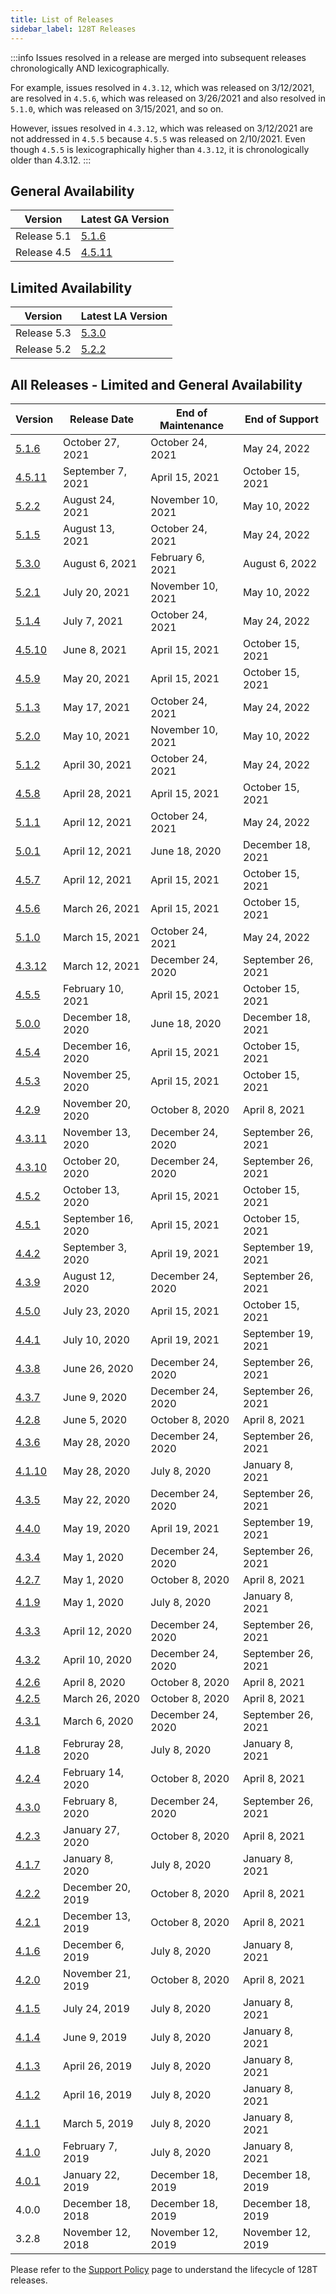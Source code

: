 ```yaml
---
title: List of Releases
sidebar_label: 128T Releases
---
```


:::info
Issues resolved in a release are merged into subsequent releases chronologically AND lexicographically. 

For example, issues resolved in `4.3.12`, which was released on 3/12/2021, are resolved in `4.5.6`, which was released on 3/26/2021 and also resolved in `5.1.0`, which was released on 3/15/2021, and so on.

However, issues resolved in `4.3.12`, which was released on 3/12/2021 are not addressed in `4.5.5` because `4.5.5` was released on 2/10/2021. Even though `4.5.5` is lexicographically higher than `4.3.12`, it is chronologically older than 4.3.12.
:::

## General Availability 

| Version | Latest GA Version |
| --- | --- |
| Release 5.1 | [5.1.6](release_notes_128t_5.1.md#release-516) |
| Release 4.5 | [4.5.11](release_notes_128t_4.5.md#release-4511) |

## Limited Availability 

| Version | Latest LA Version |
| --- | --- |
| Release 5.3 | [5.3.0](release_notes_128t_5.3.md#release-530) |
| Release 5.2 | [5.2.2](release_notes_128t_5.2.md#release-522) |

## All Releases - Limited and General Availability

| Version                                          | Release Date       | End of Maintenance | End of Support     |
| ------------------------------------------------ | ------------------ | ------------------ | ------------------ |
| [5.1.6](release_notes_128t_5.1.md#release-516)   | October 27, 2021   | October 24, 2021   | May 24, 2022       |
| [4.5.11](release_notes_128t_4.5.md#release-4511) | September 7, 2021  | April 15, 2021     | October 15, 2021   |
| [5.2.2](release_notes_128t_5.2.md#release-522)   | August 24, 2021    | November 10, 2021  | May 10, 2022       |
| [5.1.5](release_notes_128t_5.1.md#release-515)   | August 13, 2021    | October 24, 2021   | May 24, 2022       |
| [5.3.0](release_notes_128t_5.3.md#release-5.3)   | August 6, 2021     | February 6, 2021   | August 6, 2022     |
| [5.2.1](release_notes_128t_5.2.md#release-521)   | July 20, 2021      | November 10, 2021  | May 10, 2022       |
| [5.1.4](release_notes_128t_5.1.md#release-514)   | July 7, 2021       | October 24, 2021   | May 24, 2022       |
| [4.5.10](release_notes_128t_4.5.md#release-4510) | June 8, 2021       | April 15, 2021     | October 15, 2021   |
| [4.5.9](release_notes_128t_4.5.md#release-459)   | May 20, 2021       | April 15, 2021     | October 15, 2021   |
| [5.1.3](release_notes_128t_5.1.md#release-513)   | May 17, 2021       | October 24, 2021   | May 24, 2022       |
| [5.2.0](release_notes_128t_5.2.md#release-5.2)   | May 10, 2021       | November 10, 2021  | May 10, 2022       |
| [5.1.2](release_notes_128t_5.1.md#release-512)   | April 30, 2021     | October 24, 2021   | May 24, 2022       |
| [4.5.8](release_notes_128t_4.5.md#release-458)   | April 28, 2021     | April 15, 2021     | October 15, 2021   |
| [5.1.1](release_notes_128t_5.1.md#release-511)   | April 12, 2021     | October 24, 2021   | May 24, 2022       |
| [5.0.1](release_notes_128t_5.0.md#release-501)   | April 12, 2021     | June 18, 2020      | December 18, 2021  |
| [4.5.7](release_notes_128t_4.5.md#release-457)   | April 12, 2021     | April 15, 2021     | October 15, 2021   |
| [4.5.6](release_notes_128t_4.5.md#release-456)   | March 26, 2021     | April 15, 2021     | October 15, 2021   |
| [5.1.0](release_notes_128t_5.1.md#release-5.1)   | March 15, 2021     | October 24, 2021   | May 24, 2022       |
| [4.3.12](release_notes_128t_4.3.md#release-4311) | March 12, 2021     | December 24, 2020  | September 26, 2021 |
| [4.5.5](release_notes_128t_4.5.md#release-455)   | February 10, 2021  | April 15, 2021     | October 15, 2021   |
| [5.0.0](release_notes_128t_5.0.md#release-5.0)   | December 18, 2020  | June 18, 2020      | December 18, 2021  |
| [4.5.4](release_notes_128t_4.5.md#release-454)   | December 16, 2020  | April 15, 2021     | October 15, 2021   |
| [4.5.3](release_notes_128t_4.5.md#release-453)   | November 25, 2020  | April 15, 2021     | October 15, 2021   |
| [4.2.9](release_notes_128t_4.2.md#release-429)   | November 20, 2020  | October 8, 2020    | April 8, 2021      |
| [4.3.11](release_notes_128t_4.3.md#release-4311) | November 13, 2020  | December 24, 2020  | September 26, 2021 |
| [4.3.10](release_notes_128t_4.3.md#release-4310) | October 20, 2020   | December 24, 2020  | September 26, 2021 |
| [4.5.2](release_notes_128t_4.5.md#release-452)   | October 13, 2020   | April 15, 2021     | October 15, 2021   |
| [4.5.1](release_notes_128t_4.5.md#release-451)   | September 16, 2020 | April 15, 2021     | October 15, 2021   |
| [4.4.2](release_notes_128t_4.3.md#release-442)   | September 3, 2020  | April 19, 2021     | September 19, 2021 |
| [4.3.9](release_notes_128t_4.3.md#release-439)   | August 12, 2020    | December 24, 2020  | September 26, 2021 |
| [4.5.0](release_notes_128t_4.5.md#release-450)   | July 23, 2020      | April 15, 2021     | October 15, 2021   |
| [4.4.1](release_notes_128t_4.3.md#release-441)   | July 10, 2020      | April 19, 2021     | September 19, 2021 |
| [4.3.8](release_notes_128t_4.3.md#release-438)   | June 26, 2020      | December 24, 2020  | September 26, 2021 |
| [4.3.7](release_notes_128t_4.3.md#release-437)   | June 9, 2020       | December 24, 2020  | September 26, 2021 |
| [4.2.8](release_notes_128t_4.2.md#release-428)   | June 5, 2020       | October 8, 2020    | April 8, 2021      |
| [4.3.6](release_notes_128t_4.3.md#release-436)   | May 28, 2020       | December 24, 2020  | September 26, 2021 |
| [4.1.10](release_notes_128t_4.1.md#release-4110) | May 28, 2020       | July 8, 2020       | January 8, 2021    |
| [4.3.5](release_notes_128t_4.3.md#release-435)   | May 22, 2020       | December 24, 2020  | September 26, 2021 |
| [4.4.0](release_notes_128t_4.4.md#release-440)   | May 19, 2020       | April 19, 2021     | September 19, 2021 |
| [4.3.4](release_notes_128t_4.3.md#release-434)   | May 1, 2020        | December 24, 2020  | September 26, 2021 |
| [4.2.7](release_notes_128t_4.2.md#release-427)   | May 1, 2020        | October 8, 2020    | April 8, 2021      |
| [4.1.9](release_notes_128t_4.1.md#release-419)   | May 1, 2020        | July 8, 2020       | January 8, 2021    |
| [4.3.3](release_notes_128t_4.3.md#release-433)   | April 12, 2020     | December 24, 2020  | September 26, 2021 |
| [4.3.2](release_notes_128t_4.3.md#release-432)   | April 10, 2020     | December 24, 2020  | September 26, 2021 |
| [4.2.6](release_notes_128t_4.2.md#release-426)   | April 8, 2020      | October 8, 2020    | April 8, 2021      |
| [4.2.5](release_notes_128t_4.2.md#release-425)   | March 26, 2020     | October 8, 2020    | April 8, 2021      |
| [4.3.1](release_notes_128t_4.3.md#release-431)   | March 6, 2020      | December 24, 2020  | September 26, 2021 |
| [4.1.8](release_notes_128t_4.1.md#release-418)   | Februray 28, 2020  | July 8, 2020       | January 8, 2021    |
| [4.2.4](release_notes_128t_4.2.md#release-424)   | February 14, 2020  | October 8, 2020    | April 8, 2021      |
| [4.3.0](release_notes_128t_4.3.md#release-430)   | February 8, 2020   | December 24, 2020  | September 26, 2021 |
| [4.2.3](release_notes_128t_4.2.md#release-423)   | January 27, 2020   | October 8, 2020    | April 8, 2021      |
| [4.1.7](release_notes_128t_4.1.md#release-417)   | January 8, 2020    | July 8, 2020       | January 8, 2021    |
| [4.2.2](release_notes_128t_4.2.md#release-422)   | December 20, 2019  | October 8, 2020    | April 8, 2021      |
| [4.2.1](release_notes_128t_4.2.md#release-421)   | December 13, 2019  | October 8, 2020    | April 8, 2021      |
| [4.1.6](release_notes_128t_4.1.md#release-416)   | December 6, 2019   | July 8, 2020       | January 8, 2021    |
| [4.2.0](release_notes_128t_4.2.md#release-420)   | November 21, 2019  | October 8, 2020    | April 8, 2021      |
| [4.1.5](release_notes_128t_4.1.md#release-415)   | July 24, 2019      | July 8, 2020       | January 8, 2021    |
| [4.1.4](release_notes_128t_4.1.md#release-414)   | June 9, 2019       | July 8, 2020       | January 8, 2021    |
| [4.1.3](release_notes_128t_4.1.md#release-413)   | April 26, 2019     | July 8, 2020       | January 8, 2021    |
| [4.1.2](release_notes_128t_4.1.md#release-412)   | April 16, 2019     | July 8, 2020       | January 8, 2021    |
| [4.1.1](release_notes_128t_4.1.md#release-411)   | March 5, 2019      | July 8, 2020       | January 8, 2021    |
| [4.1.0](release_notes_128t_4.1.md#release-410)   | February 7, 2019   | July 8, 2020       | January 8, 2021    |
| [4.0.1](release_notes_128t_4.0.md#release-401)   | January 22, 2019   | December 18, 2019  | December 18, 2019  |
| 4.0.0                                            | December 18, 2018  | December 18, 2019  | December 18, 2019  |
| 3.2.8                                            | November 12, 2018  | November 12, 2019  | November 12, 2019  |

Please refer to the [Support Policy](about_support_policy.md) page to understand the lifecycle of 128T releases.
